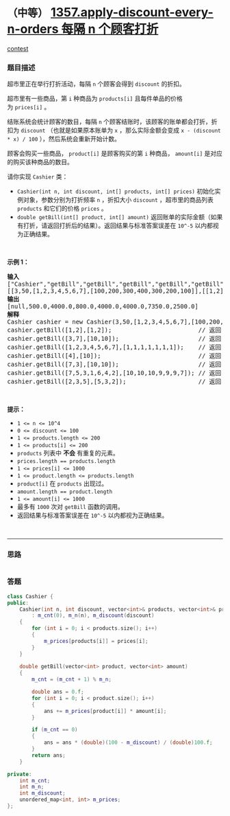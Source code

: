 # `（中等）` [1357.apply-discount-every-n-orders 每隔 n 个顾客打折](https://leetcode-cn.com/problems/apply-discount-every-n-orders/)

[contest](https://leetcode-cn.com/contest/biweekly-contest-20/problems/apply-discount-every-n-orders/)

### 题目描述

<p>超市里正在举行打折活动，每隔&nbsp;<code>n</code>&nbsp;个顾客会得到 <code>discount</code>&nbsp;的折扣。</p>
<p>超市里有一些商品，第&nbsp;<code>i</code>&nbsp;种商品为&nbsp;<code>products[i]</code>&nbsp;且每件单品的价格为&nbsp;<code>prices[i]</code>&nbsp;。</p>
<p>结账系统会统计顾客的数目，每隔&nbsp;<code>n</code>&nbsp;个顾客结账时，该顾客的账单都会打折，折扣为&nbsp;<code>discount</code>&nbsp;（也就是如果原本账单为&nbsp;<code>x</code>&nbsp;，那么实际金额会变成&nbsp;<code>x - (discount * x) / 100</code>&nbsp;），然后系统会重新开始计数。</p>
<p>顾客会购买一些商品，&nbsp;<code>product[i]</code>&nbsp;是顾客购买的第&nbsp;<code>i</code>&nbsp;种商品，&nbsp;<code>amount[i]</code>&nbsp;是对应的购买该种商品的数目。</p>
<p>请你实现&nbsp;<code>Cashier</code>&nbsp;类：</p>
<ul>
	<li><code>Cashier(int n, int discount, int[] products, int[] prices)</code>&nbsp;初始化实例对象，参数分别为打折频率&nbsp;<code>n</code>&nbsp;，折扣大小 <code>discount</code>&nbsp;，超市里的商品列表 <code>products</code>&nbsp;和它们的价格 <code>prices</code>&nbsp;。</li>
	<li><code>double&nbsp;getBill(int[] product, int[] amount)</code>&nbsp;返回账单的实际金额（如果有打折，请返回打折后的结果）。返回结果与标准答案误差在&nbsp;<code>10^-5</code>&nbsp;以内都视为正确结果。</li>
</ul>

<p>&nbsp;</p>
<p><strong>示例 1：</strong></p>
<pre><strong>输入</strong>
["Cashier","getBill","getBill","getBill","getBill","getBill","getBill","getBill"]
[[3,50,[1,2,3,4,5,6,7],[100,200,300,400,300,200,100]],[[1,2],[1,2]],[[3,7],[10,10]],[[1,2,3,4,5,6,7],[1,1,1,1,1,1,1]],[[4],[10]],[[7,3],[10,10]],[[7,5,3,1,6,4,2],[10,10,10,9,9,9,7]],[[2,3,5],[5,3,2]]]
<strong>输出</strong>
[null,500.0,4000.0,800.0,4000.0,4000.0,7350.0,2500.0]
<strong>解释</strong>
Cashier cashier = new Cashier(3,50,[1,2,3,4,5,6,7],[100,200,300,400,300,200,100]);
cashier.getBill([1,2],[1,2]);                        // 返回 500.0, 账单金额为 = 1 * 100 + 2 * 200 = 500.
cashier.getBill([3,7],[10,10]);                      // 返回 4000.0
cashier.getBill([1,2,3,4,5,6,7],[1,1,1,1,1,1,1]);    // 返回 800.0 ，账单原本为 1600.0 ，但由于该顾客是第三位顾客，他将得到 50% 的折扣，所以实际金额为 1600 - 1600 * (50 / 100) = 800 。
cashier.getBill([4],[10]);                           // 返回 4000.0
cashier.getBill([7,3],[10,10]);                      // 返回 4000.0
cashier.getBill([7,5,3,1,6,4,2],[10,10,10,9,9,9,7]); // 返回 7350.0 ，账单原本为 14700.0 ，但由于系统计数再次达到三，该顾客将得到 50% 的折扣，实际金额为 7350.0 。
cashier.getBill([2,3,5],[5,3,2]);                    // 返回 2500.0
</pre>

<p>&nbsp;</p>
<p><strong>提示：</strong></p>
<ul>
	<li><code>1 &lt;= n &lt;= 10^4</code></li>
	<li><code>0 &lt;= discount &lt;= 100</code></li>
	<li><code>1 &lt;= products.length &lt;= 200</code></li>
	<li><code>1 &lt;= products[i] &lt;= 200</code></li>
	<li><code>products</code>&nbsp;列表中&nbsp;<strong>不会</strong>&nbsp;有重复的元素。</li>
	<li><code>prices.length == products.length</code></li>
	<li><code>1 &lt;= prices[i] &lt;= 1000</code></li>
	<li><code>1 &lt;= product.length &lt;= products.length</code></li>
	<li><code>product[i]</code>&nbsp;在&nbsp;<code>products</code>&nbsp;出现过。</li>
	<li><code>amount.length == product.length</code></li>
	<li><code>1 &lt;= amount[i] &lt;= 1000</code></li>
	<li>最多有&nbsp;<code>1000</code> 次对&nbsp;<code>getBill</code>&nbsp;函数的调用。</li>
	<li>返回结果与标准答案误差在&nbsp;<code>10^-5</code>&nbsp;以内都视为正确结果。</li>
</ul>

​            

---
### 思路
```

```



### 答题
``` C++
class Cashier {
public:
    Cashier(int n, int discount, vector<int>& products, vector<int>& prices)
		: m_cnt(0), m_n(n), m_discount(discount)
	{
		for (int i = 0; i < products.size(); i++)
		{
			m_prices[products[i]] = prices[i];
		}
    }
    
    double getBill(vector<int> product, vector<int> amount)
	{
		m_cnt = (m_cnt + 1) % m_n;

		double ans = 0.f;
		for (int i = 0; i < product.size(); i++)
		{
			ans += m_prices[product[i]] * amount[i];
		}

		if (m_cnt == 0)
		{
			ans = ans * (double)(100 - m_discount) / (double)100.f;
		}
		return ans;
    }

private:
	int m_cnt;
	int m_n;
	int m_discount;
	unordered_map<int, int> m_prices;
};
```




